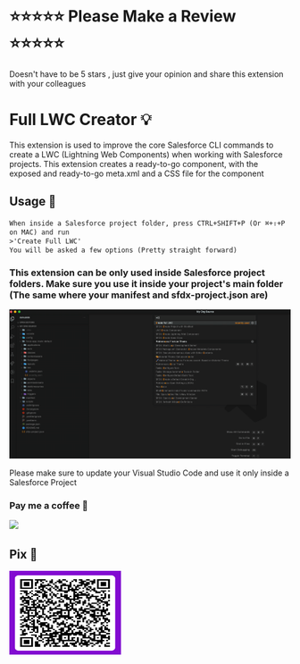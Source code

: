 # ⭐⭐⭐⭐⭐ Please Make a Review ⭐⭐⭐⭐⭐
Doesn't have to be 5 stars , just give your opinion and share this extension with your colleagues

# Full LWC Creator 💡

This extension is used to improve the core Salesforce CLI commands to create a LWC (Lightning Web Components) when working with Salesforce projects. This extension creates a ready-to-go component, with the exposed and ready-to-go meta.xml and a CSS file for the component

## Usage 🔎

```
When inside a Salesforce project folder, press CTRL+SHIFT+P (Or ⌘+⇧+P on MAC) and run
>'Create Full LWC'
You will be asked a few options (Pretty straight forward)
```

### This extension can be only used inside Salesforce project folders. Make sure you use it inside your project's main folder (The same where your manifest and sfdx-project.json are)

![Demonstration](https://raw.githubusercontent.com/rrosset91/mysrcs/main/static/img/full-lwc-demo.gif)

Please make sure to update your Visual Studio Code and use it only inside a Salesforce Project

### Pay me a coffee 🤑
[<img src="donate" width="50%">](https://raw.githubusercontent.com/rrosset91/mysrcs/main/donate.png)

## Pix 🤑
<img src="https://raw.githubusercontent.com/rrosset91/mysrcs/main/pix.png" width="200" height="150">

